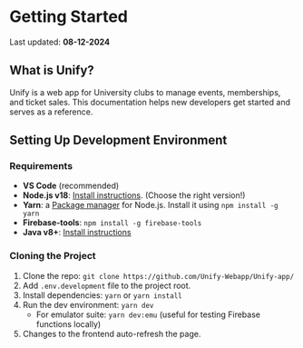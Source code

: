 # Getting Started

Last updated: **08-12-2024**

## What is Unify?

Unify is a web app for University clubs to manage events, memberships, and ticket sales. This documentation helps new developers get started and serves as a reference.

## Setting Up Development Environment

### Requirements

- **VS Code** (recommended)
- **Node.js v18**: [Install instructions](https://nodejs.org/en/download). (Choose the right version!)
- **Yarn**: a [Package manager](https://www.youtube.com/watch?v=GTC1XhYixHs) for Node.js. Install it using `npm install -g yarn`
- **Firebase-tools**: `npm install -g firebase-tools`
- **Java v8+**: [Install instructions](https://www.oracle.com/java/technologies/downloads/)

### Cloning the Project

1. Clone the repo: `git clone https://github.com/Unify-Webapp/Unify-app/`
2. Add `.env.development` file to the project root.
3. Install dependencies: `yarn` or `yarn install`
4. Run the dev environment: `yarn dev`
    - For emulator suite: `yarn dev:emu` (useful for testing Firebase functions locally)
5. Changes to the frontend auto-refresh the page.
